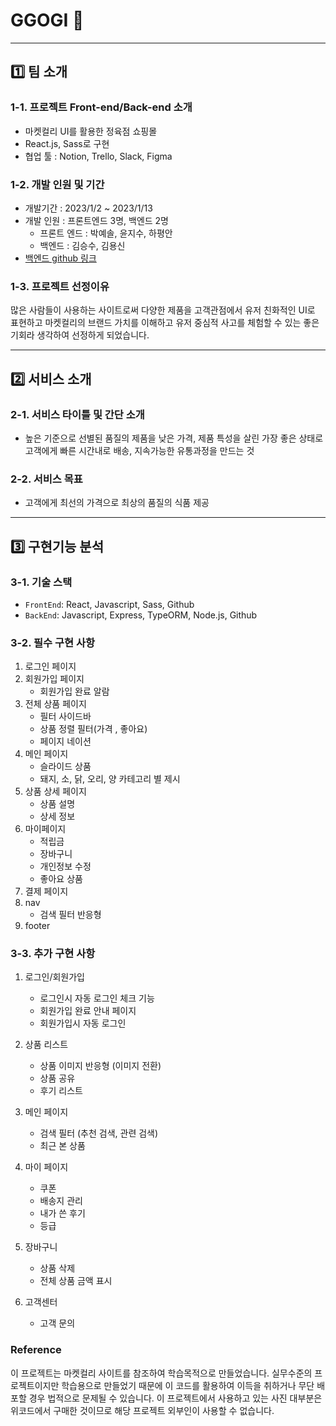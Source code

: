 # GGOGI 🥩

---

## 1️⃣ 팀 소개

### 1-1. 프로젝트 Front-end/Back-end 소개

- 마켓컬리 UI를 활용한 정육점 쇼핑몰
- React.js, Sass로 구현
- 협업 툴 :  Notion, Trello, Slack, Figma


### 1-2. 개발 인원 및 기간

- 개발기간 : 2023/1/2 ~ 2023/1/13
- 개발 인원 : 프론트엔드 3명, 백엔드 2명
  - 프론트 엔드 : 박예솔, 윤지수, 하평안
  - 백엔드 : 김승수, 김용신
- [백엔드 github 링크](https://github.com/wecode-bootcamp-korea/41-1st-GGogi-backend)

### 1-3. 프로젝트 선정이유

많은 사람들이 사용하는 사이트로써 다양한 제품을 고객관점에서 유저 친화적인 UI로 표현하고 마켓컬리의 브랜드 가치를 이해하고 유저 중심적 사고를 체험할 수 있는 좋은 기회라 생각하여 선정하게 되었습니다.

---

## 2️⃣ 서비스 소개

### 2-1. 서비스 타이틀 및 간단 소개

- 높은 기준으로 선별된 품질의 제품을 낮은 가격, 제품 특성을 살린 가장 좋은 상태로 고객에게 빠른 시간내로 배송, 지속가능한 유통과정을 만드는 것

### 2-2. 서비스 목표

- 고객에게 최선의 가격으로 최상의 품질의 식품 제공

---

## 3️⃣ 구현기능 분석

### 3-1. 기술 스택

- `FrontEnd`: React, Javascript, Sass, Github
- `BackEnd`: Javascript, Express, TypeORM, Node.js, Github

### 3-2. 필수 구현 사항

1. 로그인 페이지
2. 회원가입 페이지
   - 회원가입 완료 알람
3. 전체 상품 페이지
   - 필터 사이드바
   - 상품 정렬 필터(가격 , 좋아요)
   - 페이지 네이션
4. 메인 페이지
   - 슬라이드 상품
   - 돼지, 소, 닭, 오리, 양 카테고리 별 제시
5. 상품 상세 페이지
   - 상품 설명
   - 상세 정보
6. 마이페이지
   - 적립금
   - 장바구니
   - 개인정보 수정
   - 좋아요 상품
7. 결제 페이지
8. nav
   - 검색 필터 반응형
9. footer

### 3-3. 추가 구현 사항

1. 로그인/회원가입

   - 로그인시 자동 로그인 체크 기능
   - 회원가입 완료 안내 페이지
   - 회원가입시 자동 로그인

2. 상품 리스트

   - 상품 이미지 반응형 (이미지 전환)
   - 상품 공유
   - 후기 리스트

3. 메인 페이지

   - 검색 필터 (추천 검색, 관련 검색)
   - 최근 본 상품

4. 마이 페이지

   - 쿠폰
   - 배송지 관리
   - 내가 쓴 후기
   - 등급

5. 장바구니

   - 상품 삭제
   - 전체 상품 금액 표시

6. 고객센터
   - 고객 문의

### Reference

이 프로젝트는 마켓컬리 사이트를 참조하여 학습목적으로 만들었습니다.
실무수준의 프로젝트이지만 학습용으로 만들었기 때문에 이 코드를 활용하여 이득을 취하거나 무단 배포할 경우 법적으로 문제될 수 있습니다.
이 프로젝트에서 사용하고 있는 사진 대부분은 위코드에서 구매한 것이므로 해당 프로젝트 외부인이 사용할 수 없습니다.
